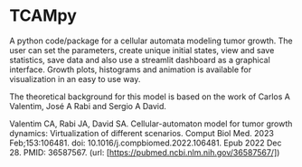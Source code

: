 # TCAMpy
A python code/package for a cellular automata modeling tumor growth. The user can set the parameters, create unique initial states, view and save statistics, save data and also use a streamlit dashboard as a graphical interface. Growth plots, histograms and animation is available for visualization in an easy to use way.

The theoretical background for this model is based on the work of Carlos A Valentim, José A Rabi and Sergio A David.

Valentim CA, Rabi JA, David SA. Cellular-automaton model for tumor growth dynamics: Virtualization of different scenarios. Comput Biol Med. 2023 Feb;153:106481. doi: 10.1016/j.compbiomed.2022.106481. Epub 2022 Dec 28. PMID: 36587567.
(url: [https://pubmed.ncbi.nlm.nih.gov/36587567/])
